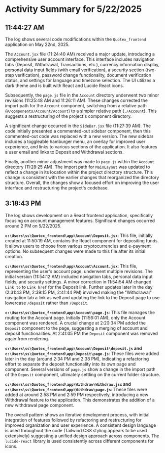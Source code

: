 # Activity Summary for 5/22/2025

## 11:44:27 AM
The log shows several code modifications within the `Quotex_frontend` application on May 22nd, 2025.

The `Account.jsx` file (11:24:40 AM) received a major update, introducing a comprehensive user account interface.  This interface includes navigation tabs (Deposit, Withdrawal, Transactions, etc.), currency information display, personal data input fields (with email verification), a security section (two-step verification), password change functionality, document verification status, and settings for language and timezone selection.  The UI utilizes a dark theme and is built with React and Lucide React icons.

Subsequently, the `page.js` file in the `Account` directory underwent two minor revisions (11:25:48 AM and 11:26:11 AM).  These changes corrected the import path for the `Account` component, switching from a relative path (`@/components/Account/Account`) to a simpler relative path (`./Account`). This suggests a restructuring of the project's component directory.

A significant change occurred in the `SideBar.jsx` file (11:27:39 AM).  The code initially presented a commented-out sidebar component,  then this commented-out code was replaced with a new version. The new sidebar includes a toggleable hamburger menu, an overlay for improved user experience, and links to various sections of the application.  It also features a user email and links to Deposit and Withdrawal sections.

Finally, another minor adjustment was made to `page.js` within the `Account` directory (11:28:25 AM). The import path for `MainLayout` was updated to reflect a change in its location within the project directory structure.  This change is consistent with the earlier changes that reorganized the directory structure.  Overall, the changes show a focused effort on improving the user interface and restructuring the project's codebase.


## 3:18:43 PM
The log shows development on a React frontend application, specifically focusing on account management features.  Significant changes occurred around 2 PM on 5/22/2025.

**`c:\Users\ss\Quotex_frontend\app\Account\Deposit.jsx`**: This file, initially created at 11:50:19 AM,  contains the React component for depositing funds. It allows users to choose from various cryptocurrencies and e-payment options.  No subsequent changes were made to this file after its initial creation.


**`c:\Users\ss\Quotex_frontend\app\Account\Account.jsx`**: This file, representing the user's account page, underwent multiple revisions. The initial version (11:54:12 AM) included navigation tabs, personal data input fields, and security settings. A minor correction in 11:54:54 AM changed `Link to` to `Link href` for the Deposit link.  Further updates later in the day (2:31:43 PM, 2:39:15 PM, 2:41:44 PM) involved making the "Withdrawal" navigation tab a link as well and updating the link to the Deposit page to use lowercase `/deposit` rather than `/Deposit`.


**`c:\Users\ss\Quotex_frontend\app\Account\page.js`**:  This file manages the routing for the Account page. Initially (11:56:01 AM), only the Account component was rendered. A crucial change at 2:20:34 PM added the `Deposit` component to the page, suggesting a merging of account and deposit functionalities. At 2:41:05 PM the `Deposit` component was removed again from rendering.


**`c:\Users\ss\Quotex_frontend\app\Account\Deposit\deposit.js` and `c:\Users\ss\Quotex_frontend\app\Deposit\page.js`**: These files were added later in the day (around 2:34 PM and 2:38 PM), indicating a refactoring effort to separate the deposit functionality into its own page and component. Several versions of `page.js` show a change in the import path of the `Deposit` component, ultimately settling on the current folder structure.


**`c:\Users\ss\Quotex_frontend\app\Withdraw\Withdraw.jsx` and `c:\Users\ss\Quotex_frontend\app\Withdraw\page.js`**:  These files were added at around 2:58 PM and 2:59 PM respectively, introducing a new Withdrawal feature to the application. This demonstrates the addition of a new withdrawal page component.


The overall pattern shows an iterative development process, with initial integration of features followed by refactoring and restructuring for improved organization and user experience.  A consistent design language is used throughout the code (Tailwind CSS styling appears to be used extensively) suggesting a unified design approach across components.  The `lucide-react` library is used consistently across different components for icons.
